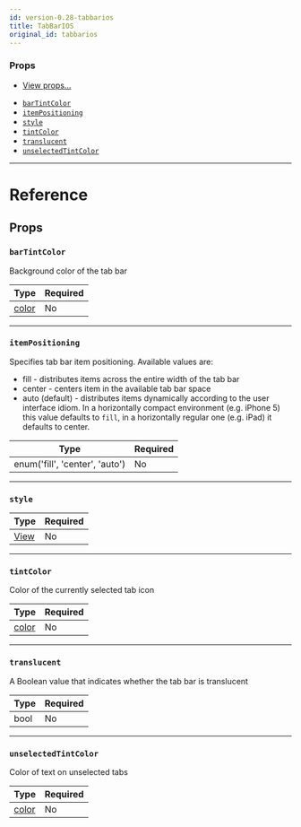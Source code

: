 ```yaml
---
id: version-0.28-tabbarios
title: TabBarIOS
original_id: tabbarios
---
```


### Props

- [View props...](view#props)

* [`barTintColor`](tabbarios#bartintcolor)
* [`itemPositioning`](tabbarios#itempositioning)
* [`style`](tabbarios#style)
* [`tintColor`](tabbarios#tintcolor)
* [`translucent`](tabbarios#translucent)
* [`unselectedTintColor`](tabbarios#unselectedtintcolor)

---

# Reference

## Props

### `barTintColor`

Background color of the tab bar

| Type            | Required |
| --------------- | -------- |
| [color](colors) | No       |

---

### `itemPositioning`

Specifies tab bar item positioning. Available values are:

- fill - distributes items across the entire width of the tab bar
- center - centers item in the available tab bar space
- auto (default) - distributes items dynamically according to the user interface idiom. In a horizontally compact environment (e.g. iPhone 5) this value defaults to `fill`, in a horizontally regular one (e.g. iPad) it defaults to center.

| Type                           | Required |
| ------------------------------ | -------- |
| enum('fill', 'center', 'auto') | No       |

---

### `style`

| Type               | Required |
| ------------------ | -------- |
| [View](view#style) | No       |

---

### `tintColor`

Color of the currently selected tab icon

| Type            | Required |
| --------------- | -------- |
| [color](colors) | No       |

---

### `translucent`

A Boolean value that indicates whether the tab bar is translucent

| Type | Required |
| ---- | -------- |
| bool | No       |

---

### `unselectedTintColor`

Color of text on unselected tabs

| Type            | Required |
| --------------- | -------- |
| [color](colors) | No       |
